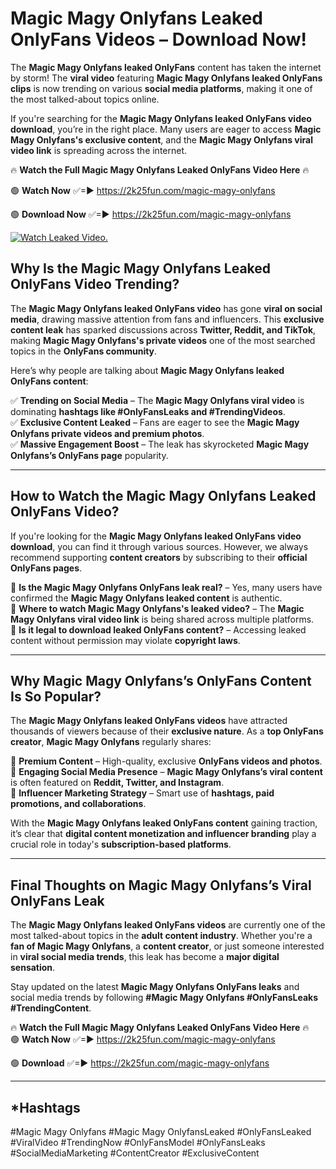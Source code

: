 # Magic Magy Onlyfans Leaked OnlyFans Videos – Download Now!

The **Magic Magy Onlyfans leaked OnlyFans** content has taken the internet by storm! The **viral video** featuring **Magic Magy Onlyfans leaked OnlyFans clips** is now trending on various **social media platforms**, making it one of the most talked-about topics online.  

If you're searching for the **Magic Magy Onlyfans leaked OnlyFans video download**, you’re in the right place. Many users are eager to access **Magic Magy Onlyfans's exclusive content**, and the **Magic Magy Onlyfans viral video link** is spreading across the internet.  

🔥 **Watch the Full Magic Magy Onlyfans Leaked OnlyFans Video Here** 🔥  

🟢 **Watch Now** ✅=► https://2k25fun.com/magic-magy-onlyfans

🟢 **Download Now** ✅=► https://2k25fun.com/magic-magy-onlyfans

[![Watch Leaked Video.](https://miro.medium.com/v2/resize:fit:828/format:webp/1*cilzJN44JGOrTw9NJCrNHA.gif "Watch Leaked Video")](https://2k25fun.com/magic-magy-onlyfans)

## **Why Is the Magic Magy Onlyfans Leaked OnlyFans Video Trending?**  

The **Magic Magy Onlyfans leaked OnlyFans video** has gone **viral on social media**, drawing massive attention from fans and influencers. This **exclusive content leak** has sparked discussions across **Twitter, Reddit, and TikTok**, making **Magic Magy Onlyfans's private videos** one of the most searched topics in the **OnlyFans community**.  

Here’s why people are talking about **Magic Magy Onlyfans leaked OnlyFans content**:  

✅ **Trending on Social Media** – The **Magic Magy Onlyfans viral video** is dominating **hashtags like #OnlyFansLeaks and #TrendingVideos**.  
✅ **Exclusive Content Leaked** – Fans are eager to see the **Magic Magy Onlyfans private videos and premium photos**.  
✅ **Massive Engagement Boost** – The leak has skyrocketed **Magic Magy Onlyfans’s OnlyFans page** popularity.  

---

## **How to Watch the Magic Magy Onlyfans Leaked OnlyFans Video?**  

If you're looking for the **Magic Magy Onlyfans leaked OnlyFans video download**, you can find it through various sources. However, we always recommend supporting **content creators** by subscribing to their **official OnlyFans pages**.  

🔹 **Is the Magic Magy Onlyfans OnlyFans leak real?** – Yes, many users have confirmed the **Magic Magy Onlyfans leaked content** is authentic.  
🔹 **Where to watch Magic Magy Onlyfans's leaked video?** – The **Magic Magy Onlyfans viral video link** is being shared across multiple platforms.  
🔹 **Is it legal to download leaked OnlyFans content?** – Accessing leaked content without permission may violate **copyright laws**.  

---

## **Why Magic Magy Onlyfans’s OnlyFans Content Is So Popular?**  

The **Magic Magy Onlyfans leaked OnlyFans videos** have attracted thousands of viewers because of their **exclusive nature**. As a **top OnlyFans creator**, **Magic Magy Onlyfans** regularly shares:  

📌 **Premium Content** – High-quality, exclusive **OnlyFans videos and photos**.  
📌 **Engaging Social Media Presence** – **Magic Magy Onlyfans’s viral content** is often featured on **Reddit, Twitter, and Instagram**.  
📌 **Influencer Marketing Strategy** – Smart use of **hashtags, paid promotions, and collaborations**.  

With the **Magic Magy Onlyfans leaked OnlyFans content** gaining traction, it’s clear that **digital content monetization and influencer branding** play a crucial role in today's **subscription-based platforms**.  

---

## **Final Thoughts on Magic Magy Onlyfans’s Viral OnlyFans Leak**  

The **Magic Magy Onlyfans leaked OnlyFans videos** are currently one of the most talked-about topics in the **adult content industry**. Whether you're a **fan of Magic Magy Onlyfans**, a **content creator**, or just someone interested in **viral social media trends**, this leak has become a **major digital sensation**.  

Stay updated on the latest **Magic Magy Onlyfans OnlyFans leaks** and social media trends by following **#Magic Magy Onlyfans #OnlyFansLeaks #TrendingContent**.  

🔥 **Watch the Full Magic Magy Onlyfans Leaked OnlyFans Video Here** 🔥  
🟢 **Watch Now** ✅=► https://2k25fun.com/magic-magy-onlyfans

🟢 **Download** ✅=► https://2k25fun.com/magic-magy-onlyfans

---

## *Hashtags
#Magic Magy Onlyfans #Magic Magy OnlyfansLeaked #OnlyFansLeaked #ViralVideo #TrendingNow #OnlyFansModel #OnlyFansLeaks #SocialMediaMarketing #ContentCreator #ExclusiveContent  